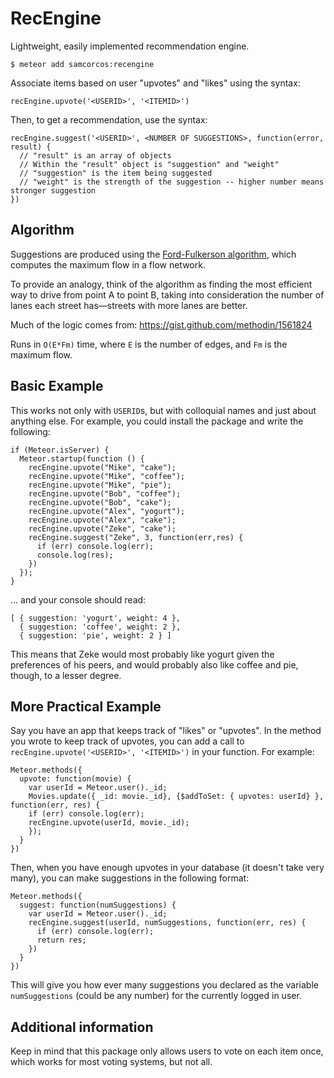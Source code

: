 # RecEngine

Lightweight, easily implemented recommendation engine.

```
$ meteor add samcorcos:recengine
```

Associate items based on user "upvotes" and "likes" using the syntax:

```
recEngine.upvote('<USERID>', '<ITEMID>')
```

Then, to get a recommendation, use the syntax:

```
recEngine.suggest('<USERID>', <NUMBER OF SUGGESTIONS>, function(error, result) {
  // "result" is an array of objects
  // Within the "result" object is "suggestion" and "weight"
  // "suggestion" is the item being suggested
  // "weight" is the strength of the suggestion -- higher number means stronger suggestion
})
```

## Algorithm

Suggestions are produced using the [Ford-Fulkerson algorithm](http://en.wikipedia.org/wiki/Ford%E2%80%93Fulkerson_algorithm), which computes the maximum flow in a flow network.

To provide an analogy, think of the algorithm as finding the most efficient way to drive from point A to point B, taking into consideration the number of lanes each street has—streets with more lanes are better.

Much of the logic comes from: https://gist.github.com/methodin/1561824

Runs in `O(E*Fm)` time, where `E` is the number of edges, and `Fm` is the maximum flow.


## Basic Example

This works not only with `USERID`s, but with colloquial names and just about anything else. For example, you could install the package and write the following:

```
if (Meteor.isServer) {
  Meteor.startup(function () {
    recEngine.upvote("Mike", "cake");
    recEngine.upvote("Mike", "coffee");
    recEngine.upvote("Mike", "pie");
    recEngine.upvote("Bob", "coffee");
    recEngine.upvote("Bob", "cake");
    recEngine.upvote("Alex", "yogurt");
    recEngine.upvote("Alex", "cake");
    recEngine.upvote("Zeke", "cake");
    recEngine.suggest("Zeke", 3, function(err,res) {
      if (err) console.log(err);
      console.log(res);
    })
  });
}
```

... and your console should read:

```
[ { suggestion: 'yogurt', weight: 4 },
  { suggestion: 'coffee', weight: 2 },
  { suggestion: 'pie', weight: 2 } ]
```

This means that Zeke would most probably like yogurt given the preferences of his peers, and would probably also like coffee and pie, though, to a lesser degree.

## More Practical Example

Say you have an app that keeps track of "likes" or "upvotes". In the method you wrote to keep track of upvotes, you can add a call to `recEngine.upvote('<USERID>', '<ITEMID>')` in your function. For example:

```
Meteor.methods({
  upvote: function(movie) {
    var userId = Meteor.user()._id;
    Movies.update({ _id: movie._id}, {$addToSet: { upvotes: userId} }, function(err, res) {
    if (err) console.log(err);
    recEngine.upvote(userId, movie._id);
    });
  }
})
```

Then, when you have enough upvotes in your database (it doesn't take very many), you can make suggestions in the following format:

```
Meteor.methods({
  suggest: function(numSuggestions) {
    var userId = Meteor.user()._id;
    recEngine.suggest(userId, numSuggestions, function(err, res) {
      if (err) console.log(err);
      return res;
    })
  }
})
```

This will give you how ever many suggestions you declared as the variable `numSuggestions` (could be any number) for the currently logged in user.

## Additional information

Keep in mind that this package only allows users to vote on each item once, which works for most voting systems, but not all.
